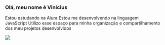 ### Olá, meu nome é Vinicius

Estou estudando na Alura
Estou me desenvolvendo na linguagem JavaScript
Utilizo esse espaço para minha organização e compartilhamento dos meu projetos desenvolvidos

![](https://media.tenor.com/pjtv8sggQz8AAAAi/marflrt.gif)
